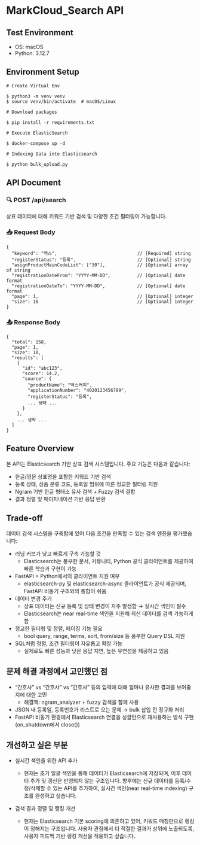 # MarkCloud_Search API

## Test Environment

- OS: macOS
- Python: 3.12.7

## Environment Setup

```
# Create Virtual Env

$ python3 -m venv venv
$ source venv/bin/activate  # macOS/Linux
```

```
# Download packages

$ pip install -r requirements.txt
```

```
# Execute ElasticSearch

$ docker-compose up -d
```

```
# Indexing Data into Elasticsearch

$ python bulk_upload.py
```

## API Document

### 🔍 POST /api/search

상표 데이터에 대해 키워드 기반 검색 및 다양한 조건 필터링이 가능합니다.

### 📥 Request Body

```
{
  "keyword": "맥스",                              // [Required] string
  "registerStatus": "등록",                       // [Optional] string
  "asignProductMainCodeList": ["30"],            // [Optional] array of string
  "registrationDateFrom": "YYYY-MM-DD",          // [Optional] date format
  "registrationDateTo": "YYYY-MM-DD",            // [Optional] date format
  "page": 1,                                     // [Optional] integer
  "size": 10                                     // [Optional] integer
}
```

### 📤 Response Body

```
{
  "total": 158,
  "page": 1,
  "size": 10,
  "results": [
    {
      "id": "abc123",
      "score": 14.2,
      "source": {
        "productName": "맥스커피",
        "applicationNumber": "4020123456789",
        "registerStatus": "등록",
        ... 생략 ...
      }
    },
    ... 생략 ...
  ]
}
```

## Feature Overview

본 API는 Elasticsearch 기반 상표 검색 시스템입니다. 주요 기능은 다음과 같습니다:

- 한글/영문 상표명을 포함한 키워드 기반 검색
- 등록 상태, 상품 분류 코드, 등록일 범위에 따른 정교한 필터링 지원
- Ngram 기반 한글 형태소 유사 검색 + Fuzzy 검색 결합
- 결과 정렬 및 페이지네이션 기반 응답 반환

## Trade-off

데이터 검색 시스템을 구축함에 있어 다음 조건을 만족할 수 있는 검색 엔진을 평가했습니다:

- 러닝 커브가 낮고 빠르게 구축 가능할 것
  - Elasticsearch는 풍부한 문서, 커뮤니티, Python 공식 클라이언트를 제공하여 빠른 학습과 구현이 가능
- FastAPI + Python에서의 클라이언트 지원 여부
  - elasticsearch-py 및 elasticsearch-async 클라이언트가 공식 제공되며, FastAPI 비동기 구조와의 통합이 쉬움
- 데이터 변경 주기
  - 상표 데이터는 신규 등록 및 상태 변경이 자주 발생함 → 실시간 색인이 필수
  - Elasticsearch는 near real-time 색인을 지원해 최신 데이터를 검색 가능하게 함
- 정교한 필터링 및 정렬, 페이징 기능 필요
  - bool query, range, terms, sort, from/size 등 풍부한 Query DSL 지원
- SQL처럼 정렬, 조건 필터링이 자유롭고 확장 가능
  - 실제로도 빠른 성능과 낮은 응답 지연, 높은 유연성을 제공하고 있음

## 문제 해결 과정에서 고민했던 점

- “간호사” vs “간호샤” vs “간효사” 등의 입력에 대해 얼마나 유사한 결과를 보여줄지에 대한 고민
  - 해결책: ngram_analyzer + fuzzy 검색을 함께 사용
- JSON 내 등록일, 등록번호가 리스트로 오는 문제 → bulk 삽입 전 정규화 처리
- FastAPI 비동기 환경에서 Elasticsearch 연결을 싱글턴으로 재사용하는 방식 구현 (on_shutdown에서 close())

## 개선하고 싶은 부분

- 실시간 색인을 위한 API 추가

  - 현재는 초기 일괄 색인을 통해 데이터가 Elasticsearch에 저장되며, 이후 데이터 추가 및 갱신은 반영되지 않는 구조입니다. 향후에는 신규 데이터를 등록/수정/삭제할 수 있는 API를 추가하여, 실시간 색인(near real-time indexing) 구조를 완성하고 싶습니다.

- 검색 결과 정렬 및 랭킹 개선
  - 현재는 Elasticsearch 기본 scoring에 의존하고 있어, 키워드 매칭만으로 랭킹이 정해지는 구조입니다. 사용자 관점에서 더 적절한 결과가 상위에 노출되도록, 사용자 피드백 기반 랭킹 개선을 적용하고 싶습니다.
